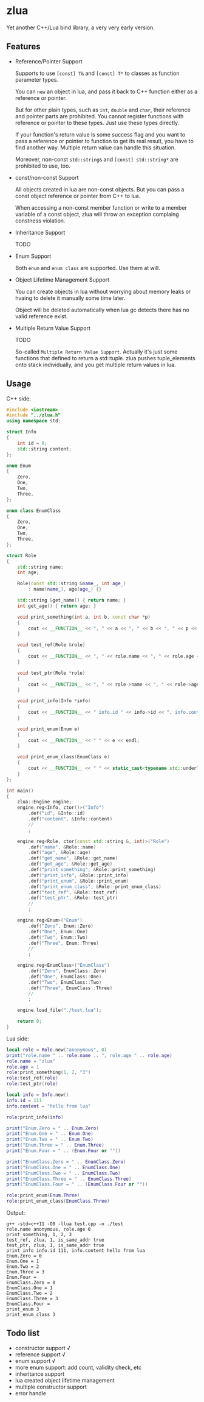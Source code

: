 # zlua
Yet another C++/Lua bind library, a very very early version.

## Features
* Reference/Pointer Support

    Supports to use `[const] T&` and `[const] T*` to classes as function parameter types.

    You can `new` an object in lua, and pass it back to C++ function either as a reference or pointer.

    But for other plain types, such as `int`, `double` and `char`, their reference and pointer parts are prohibited. You cannot register functions with reference or pointer to these types. Just use these types directly.

    If your function's return value is some success flag and you want to pass a reference or pointer to function to get its real result, you have to find another way. Multiple return value can handle this situation.

    Moreover, non-const `std::string&` and `[const] std::string*` are prohibited to use, too.

* const/non-const Support

    All objects created in lua are non-const objects. But you can pass a const object reference or pointer from C++ to lua.

    When accessing a non-const member function or write to a member variable of a const object, zlua will throw an exception complaing constness violation.

* Inheritance Support

    TODO

* Enum Support

    Both `enum` and `enum class` are supported. Use them at will.

* Object Lifetime Management Support

    You can create objects in lua without worrying about memory leaks or hvaing to delete it manually some time later.

    Object will be deleted automatically when lua gc detects there has no valid reference exist.

* Multiple Return Value Support

    TODO

    So-called `Multiple Return Value Support`. Actually it's just some functions that defined to return a std::tuple. zlua pushes tuple_elements onto stack individually, and you get multiple return values in lua.

## Usage
C++ side:
````C++ test.cpp
#include <iostream>
#include "../zlua.h"
using namespace std;

struct Info
{
    int id = 0;
    std::string content;
};

enum Enum
{
    Zero,
    One,
    Two,
    Three,
};

enum class EnumClass
{
    Zero,
    One,
    Two,
    Three,
};

struct Role
{
    std::string name;
    int age;

    Role(const std::string &name_, int age_)
        : name(name_), age(age_) {}

    std::string &get_name() { return name; }
    int get_age() { return age; }

    void print_something(int a, int b, const char *p)
    {
        cout << __FUNCTION__ << ", " << a << ", " << b << ", " << p << endl;
    }

    void test_ref(Role &role)
    {
        cout << __FUNCTION__ << ", " << role.name << ", " << role.age << ", is_same_addr " << boolalpha << (this == &role) << endl;
    }

    void test_ptr(Role *role)
    {
        cout << __FUNCTION__ << ", " << role->name << ", " << role->age << ", is_same_addr " << boolalpha << (this == role) << endl;
    }

    void print_info(Info *info)
    {
        cout << __FUNCTION__ << " info.id " << info->id << ", info.content " << info->content << endl;
    }

    void print_enum(Enum e)
    {
        cout << __FUNCTION__ << " " << e << endl;
    }

    void print_enum_class(EnumClass e)
    {
        cout << __FUNCTION__ << " " << static_cast<typename std::underlying_type<EnumClass>::type>(e) << endl;
    }
};

int main()
{
    zlua::Engine engine;
    engine.reg<Info, ctor()>("Info")
        .def("id", &Info::id)
        .def("content", &Info::content)
        //
        ;

    engine.reg<Role, ctor(const std::string &, int)>("Role")
        .def("name", &Role::name)
        .def("age", &Role::age)
        .def("get_name", &Role::get_name)
        .def("get_age", &Role::get_age)
        .def("print_something", &Role::print_something)
        .def("print_info", &Role::print_info)
        .def("print_enum", &Role::print_enum)
        .def("print_enum_class", &Role::print_enum_class)
        .def("test_ref", &Role::test_ref)
        .def("test_ptr", &Role::test_ptr)
        //
        ;

    engine.reg<Enum>("Enum")
        .def("Zero", Enum::Zero)
        .def("One", Enum::One)
        .def("Two", Enum::Two)
        .def("Three", Enum::Three)
        //
        ;

    engine.reg<EnumClass>("EnumClass")
        .def("Zero", EnumClass::Zero)
        .def("One", EnumClass::One)
        .def("Two", EnumClass::Two)
        .def("Three", EnumClass::Three)
        //
        ;

    engine.load_file("./test.lua");

    return 0;
}

````

Lua side:
````lua test.lua
local role = Role.new("anonymous", 0)
print("role.name " .. role.name .. ", role.age " .. role.age)
role.name = "zlua"
role.age = 1
role:print_something(1, 2, "3")
role:test_ref(role)
role:test_ptr(role)

local info = Info.new()
info.id = 111
info.content = "hello from lua"

role:print_info(info)

print("Enum.Zero = " .. Enum.Zero)
print("Enum.One = " .. Enum.One)
print("Enum.Two = " .. Enum.Two)
print("Enum.Three = " .. Enum.Three)
print("Enum.Four = " .. (Enum.Four or ""))

print("EnumClass.Zero = " .. EnumClass.Zero)
print("EnumClass.One = " .. EnumClass.One)
print("EnumClass.Two = " .. EnumClass.Two)
print("EnumClass.Three = " .. EnumClass.Three)
print("EnumClass.Four = " .. (EnumClass.Four or ""))

role:print_enum(Enum.Three)
role:print_enum_class(EnumClass.Three)

````

Output:
````shell
g++ -std=c++11 -O0 -llua test.cpp -o ./test
role.name anonymous, role.age 0
print_something, 1, 2, 3
test_ref, zlua, 1, is_same_addr true
test_ptr, zlua, 1, is_same_addr true
print_info info.id 111, info.content hello from lua
Enum.Zero = 0
Enum.One = 1
Enum.Two = 2
Enum.Three = 3
Enum.Four = 
EnumClass.Zero = 0
EnumClass.One = 1
EnumClass.Two = 2
EnumClass.Three = 3
EnumClass.Four = 
print_enum 3
print_enum_class 3
````

## Todo list
* constructor support √
* reference support √
* enum support √
* more enum support: add count, validity check, etc
* inheritance support
* lua created object lifetime management
* multiple constructor support
* error handle
